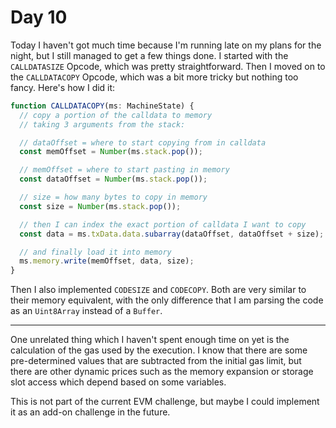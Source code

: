 # Day 10

Today I haven't got much time because I'm running late on my plans for the night, but I still managed to get a few things done. I started with the `CALLDATASIZE` Opcode, which was pretty straightforward. Then I moved on to the `CALLDATACOPY` Opcode, which was a bit more tricky but nothing too fancy. Here's how I did it:

```typescript
function CALLDATACOPY(ms: MachineState) {
  // copy a portion of the calldata to memory
  // taking 3 arguments from the stack:

  // dataOffset = where to start copying from in calldata
  const memOffset = Number(ms.stack.pop());

  // memOffset = where to start pasting in memory
  const dataOffset = Number(ms.stack.pop());

  // size = how many bytes to copy in memory
  const size = Number(ms.stack.pop());

  // then I can index the exact portion of calldata I want to copy
  const data = ms.txData.data.subarray(dataOffset, dataOffset + size);

  // and finally load it into memory
  ms.memory.write(memOffset, data, size);
}
```

Then I also implemented `CODESIZE` and `CODECOPY`. Both are very similar to their memory equivalent, with the only difference that I am parsing the code as an `Uint8Array` instead of a `Buffer`.

---

One unrelated thing which I haven't spent enough time on yet is the calculation of the gas used by the execution. I know that there are some pre-determined values that are subtracted from the initial gas limit, but there are other dynamic prices such as the memory expansion or storage slot access which depend based on some variables.

This is not part of the current EVM challenge, but maybe I could implement it as an add-on challenge in the future.
